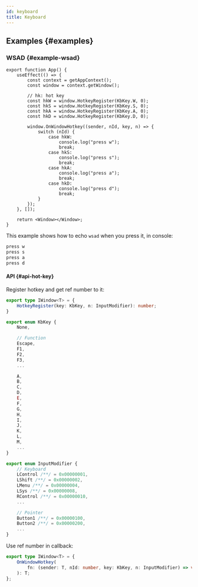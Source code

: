 ```yaml
---
id: keyboard
title: Keyboard
---
```


## Examples {#examples}

### WSAD {#example-wsad}

```tsx
export function App() {
	useEffect(() => {
		const context = getAppContext();
		const window = context.getWindow();

		// hk: hot key
		const hkW = window.HotkeyRegister(KbKey.W, 0);
		const hkS = window.HotkeyRegister(KbKey.S, 0);
		const hkA = window.HotkeyRegister(KbKey.A, 0);
		const hkD = window.HotkeyRegister(KbKey.D, 0);

		window.OnWindowHotkey((sender, nId, key, n) => {
			switch (nId) {
				case hkW:
					console.log("press w");
					break;
				case hkS:
					console.log("press s");
					break;
				case hkA:
					console.log("press a");
					break;
				case hkD:
					console.log("press d");
					break;
			}
		});
	}, []);

	return <Window></Window>;
}
```

This example shows how to echo `wsad` when you press it, in console:

```bash
press w
press s
press a
press d
```

#### API {#api-hot-key}

Register hotkey and get ref number to it:

```ts
export type IWindow<T> = {
	HotkeyRegister(key: KbKey, n: InputModifier): number;
}

export enum KbKey {
	None,

	// Function
	Escape,
	F1,
	F2,
	F3,
	...

	A,
	B,
	C,
	D,
	E,
	F,
	G,
	H,
	I,
	J,
	K,
	L,
	M,
	...
}

export enum InputModifier {
	// Keyboard
	LControl /**/ = 0x00000001,
	LShift /**/ = 0x00000002,
	LMenu /**/ = 0x00000004,
	LSys /**/ = 0x00000008,
	RControl /**/ = 0x00000010,
	...

	// Pointer
	Button1 /**/ = 0x00000100,
	Button2 /**/ = 0x00000200,
	...
}
```

Use ref number in callback:

```ts
export type IWindow<T> = {
    OnWindowHotkey(
        fn: (sender: T, nId: number, key: KbKey, n: InputModifier) => void,
    ): T;
};
```
